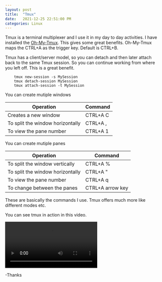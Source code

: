 ```yaml
---
layout: post
title:  "Tmux"
date:   2021-12-25 22:51:00 PM
categories: Linux
---
```


Tmux is a terminal multiplexer and I use it in my day to day activities. I have installed the [Oh-My-Tmux](https://github.com/gpakosz/.tmux). This gives some great benefits. Oh-My-Tmux maps the CTRL+A as the trigger key. Default is CTRL+B.


Tmux has a client/server model, so you can detach and then later attach back to the same Tmux session. So you can continue working from where you left off. This is a great benefit.

```
    tmux new-session -s MySession 
    tmux detach-session MySession 
    tmux attach-session -t MySession 
```

You can create mutiple windows

| Operation | Command |
| --- | ----------- |
| Creates a new window | CTRL+A  C |
| To split the window horizontally | CTRL+A  , |
| To view the pane number | CTRL+A  1 |


You can create mutiple panes

| Operation | Command |
| --- | ----------- |
| To split the window vertically | CTRL+A % |
| To split the window horizontally | CTRL+A " |
| To view the pane number | CTRL+A q |
| To change between the panes | CTRL+A arrow key |


These are basically the commands I use. Tmux offers much more like different modes etc.

You can see tmux in action in this video.

<video controls>
  <source src="../tmux_Recording.mp4" type="video/mp4">
  Your browser does not support HTML video.
</video>


-Thanks

